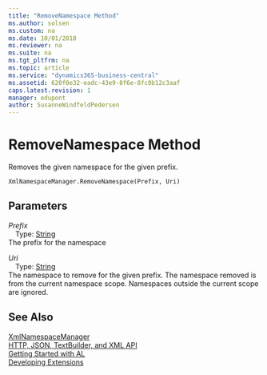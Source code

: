 ```yaml
---
title: "RemoveNamespace Method"
ms.author: solsen
ms.custom: na
ms.date: 10/01/2018
ms.reviewer: na
ms.suite: na
ms.tgt_pltfrm: na
ms.topic: article
ms.service: "dynamics365-business-central"
ms.assetid: 620f0e32-eadc-43e9-8f6e-8fc0b12c3aaf
caps.latest.revision: 1
manager: edupont
author: SusanneWindfeldPedersen
---
```


 

# RemoveNamespace Method
Removes the given namespace for the given prefix.  
```  
XmlNamespaceManager.RemoveNamespace(Prefix, Uri)  
```  
## Parameters
*Prefix*    
&emsp;Type: [String](../datatypes/devenv-text-data-type.md)  
The prefix for the namespace  
  
*Uri*    
&emsp;Type: [String](../datatypes/devenv-text-data-type.md)  
The namespace to remove for the given prefix. The namespace removed is from the current namespace scope. Namespaces outside the current scope are ignored.  
  
## See Also
[XmlNamespaceManager](xmlnamespacemanager-class.md)  
[HTTP, JSON, TextBuilder, and XML API](../devenv-restapi-overview.md)  
[Getting Started with AL](../devenv-get-started.md)  
[Developing Extensions](../devenv-dev-overview.md)  
